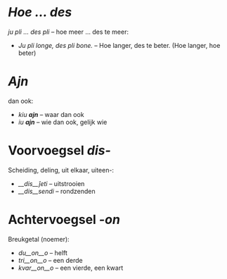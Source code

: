 # *Hoe … des*

*ju pli … des pli* – hoe meer … des te meer:

- *Ju pli longe, des pli bone.* – Hoe langer, des te beter. (Hoe langer, hoe beter)
 

# *Ajn*

dan ook:

- *kiu __ajn__* – waar dan ook
- *iu __ajn__* – wie dan ook, gelijk wie
 

# Voorvoegsel *dis-*

Scheiding, deling, uit elkaar, uiteen-:

- *__dis__ĵeti* – uitstrooien
- *__dis__sendi* – rondzenden
 

# Achtervoegsel *-on*

Breukgetal (noemer):

- *du__on__o* – helft
- *tri__on__o* – een derde
- *kvar__on__o* – een vierde, een kwart
 
